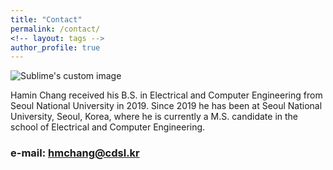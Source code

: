```yaml
---
title: "Contact"
permalink: /contact/
<!-- layout: tags -->
author_profile: true
---
```

<img src="./asset/images/id.jpg" alt="Sublime's custom image"/>

Hamin Chang received his B.S. in Electrical and Computer Engineering from Seoul National University in 2019. Since 2019 he has been at Seoul National University, Seoul, Korea, where he is currently a M.S. candidate in the school of Electrical and Computer Engineering.

### e-mail: hmchang@cdsl.kr
